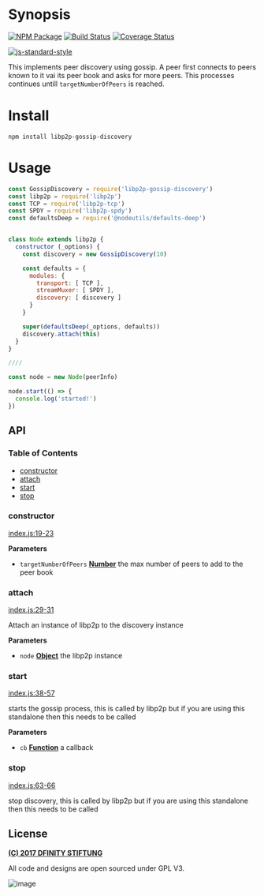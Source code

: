 # Synopsis 

[![NPM Package](https://img.shields.io/npm/v/libp2p-gossip-discovery.svg?style=flat-square)](https://www.npmjs.org/package/libp2p-gossip-discovery)
[![Build Status](https://img.shields.io/travis/dfinity/js-libp2p-gossip-discovery.svg?branch=master&style=flat-square)](https://travis-ci.org/dfinity/js-libp2p-gossip-discovery)
[![Coverage Status](https://img.shields.io/coveralls/dfinity/js-libp2p-gossip-discovery.svg?style=flat-square)](https://coveralls.io/r/dfinity/js-libp2p-gossip-discovery)

[![js-standard-style](https://cdn.rawgit.com/feross/standard/master/badge.svg)](https://github.com/feross/standard)  

This implements peer discovery using gossip. A peer first connects to peers
known to it vai its peer book and asks for more peers. This processes continues
untill `targetNumberOfPeers` is reached.

# Install
`npm install libp2p-gossip-discovery`

# Usage

```javascript
const GossipDiscovery = require('libp2p-gossip-discovery')
const libp2p = require('libp2p')
const TCP = require('libp2p-tcp')
const SPDY = require('libp2p-spdy')
const defaultsDeep = require('@nodeutils/defaults-deep')


class Node extends libp2p {
  constructor (_options) {
    const discovery = new GossipDiscovery(10)

    const defaults = {
      modules: {
        transport: [ TCP ],
        streamMuxer: [ SPDY ],
        discovery: [ discovery ]
      }
    }

    super(defaultsDeep(_options, defaults))
    discovery.attach(this)
  }
}

////

const node = new Node(peerInfo)

node.start(() => {
  console.log('started!')
})

```

## API
### Table of Contents

-   [constructor](#constructor)
-   [attach](#attach)
-   [start](#start)
-   [stop](#stop)

### constructor

[index.js:19-23](https://github.com/wanderer/js-libp2p-peer-gossip/blob/d89bcf8279cb3f62eb9937a4b46c76317ff07d43/index.js#L19-L23 "Source code on GitHub")

**Parameters**

-   `targetNumberOfPeers` **[Number](https://developer.mozilla.org/en-US/docs/Web/JavaScript/Reference/Global_Objects/Number)** the max number of peers to add to the peer book

### attach

[index.js:29-31](https://github.com/wanderer/js-libp2p-peer-gossip/blob/d89bcf8279cb3f62eb9937a4b46c76317ff07d43/index.js#L29-L31 "Source code on GitHub")

Attach an instance of libp2p to the discovery instance

**Parameters**

-   `node` **[Object](https://developer.mozilla.org/en-US/docs/Web/JavaScript/Reference/Global_Objects/Object)** the libp2p instance

### start

[index.js:38-57](https://github.com/wanderer/js-libp2p-peer-gossip/blob/d89bcf8279cb3f62eb9937a4b46c76317ff07d43/index.js#L38-L57 "Source code on GitHub")

starts the gossip process, this is called by libp2p but if you are using
this standalone then this needs to be called

**Parameters**

-   `cb` **[Function](https://developer.mozilla.org/en-US/docs/Web/JavaScript/Reference/Statements/function)** a callback

### stop

[index.js:63-66](https://github.com/wanderer/js-libp2p-peer-gossip/blob/d89bcf8279cb3f62eb9937a4b46c76317ff07d43/index.js#L63-L66 "Source code on GitHub")

stop discovery, this is called by libp2p but if you are using
this standalone then this needs to be called

## License

[**(C) 2017 DFINITY STIFTUNG**](http://dfinity.network)

All code and designs are open sourced under GPL V3.

![image](https://user-images.githubusercontent.com/6457089/32753794-10f4cbc2-c883-11e7-8dcf-ff8088b38f9f.png)
